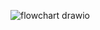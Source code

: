 ![flowchart drawio](https://github.com/user-attachments/assets/94d3a6e4-a215-4566-968b-13f959fad7b6)
